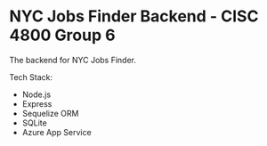 # NYC Jobs Finder Backend - CISC 4800 Group 6

The backend for NYC Jobs Finder.

Tech Stack:

- Node.js
- Express
- Sequelize ORM
- SQLite
- Azure App Service
